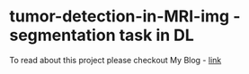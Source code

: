 # tumor-detection-in-MRI-img - segmentation task in DL


To read about this project please checkout My Blog - <a href = "https://medium.com/@at769773/brain-mri-segmentation-unet-and-backbones-9162b3f5090e">link</a>
